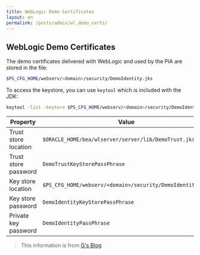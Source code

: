 ```yaml
---
title: WebLogic Demo Certificates
layout: en
permalink: /posts/admin/wl_demo_certs/
---
```


## WebLogic Demo Certificates

The demo certificates delivered with WebLogic and used by the PIA are stored in the file:

```bash
$PS_CFG_HOME/webserv/<domain>/security/DemoIdentity.jks
```

To access the keystore, you can use `keytool` which is included with the JDK:

```bash
keytool -list -keytore $PS_CFG_HOME/webserv/<domain>/security/DemoIdentity.jks
```

| Property             | Value                                                     |
|----------------------|-----------------------------------------------------------|
| Trust store location | `$ORACLE_HOME/bea/wlserver/server/lib/DemoTrust.jks`      |
| Trust store password | `DemoTrustKeyStorePassPhrase`                             |
| Key store location   | `$PS_CFG_HOME/webserv/<domain>/security/DemoIdentity.jks` |
| Key store password   | `DemoIdentityKeyStorePassPhrase`                          |
| Private key password | `DemoIdentityPassPhrase`                                  |

> This information is from [G's Blog](http://kingsfleet.blogspot.com/2008/11/using-demoidentity-and-demotrust.html)